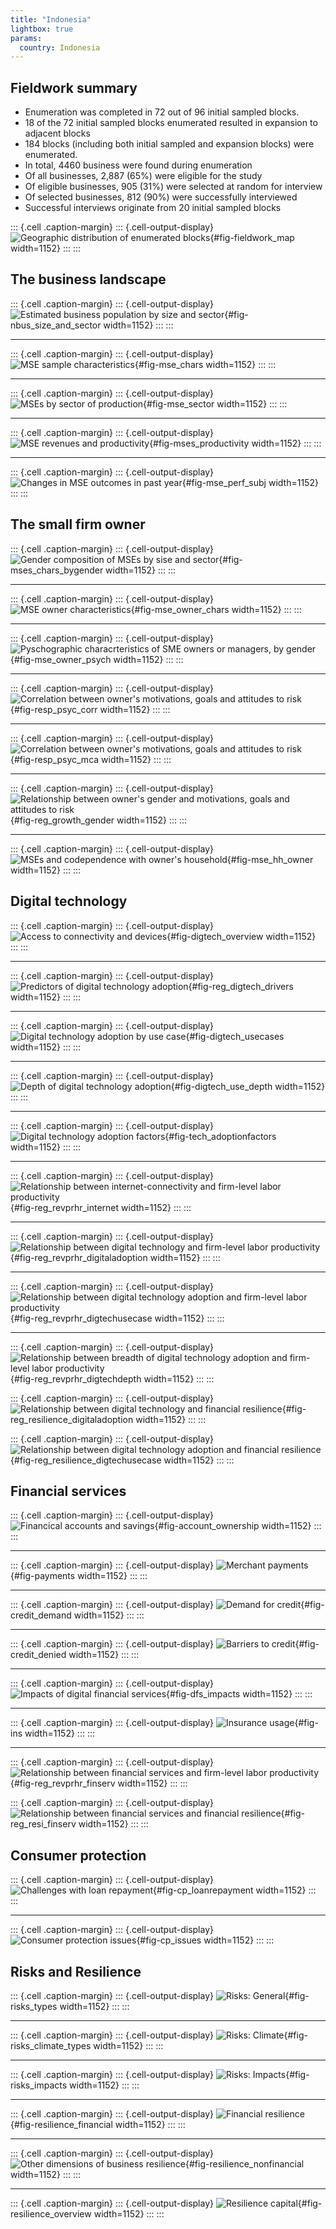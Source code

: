 ```yaml
---
title: "Indonesia"
lightbox: true
params:
  country: Indonesia
---
```








## Fieldwork summary

  * Enumeration was completed in 72 out of 96 initial sampled blocks.
  * 18 of the 72 initial sampled blocks enumerated resulted in expansion to adjacent blocks
  * 184 blocks (including both initial sampled and expansion blocks) were enumerated. 
  * In total, 4460 business were found during enumeration
  * Of all businesses, 2\,887 \(65%\) were eligible for the study
  * Of eligible businesses, 905 \(31%\) were selected at random for interview
  * Of selected businesses, 812 \(90%\) were successfully interviewed 
  * Successful interviews originate from 20 initial sampled blocks

::: {.cell .caption-margin}
::: {.cell-output-display}
![Geographic distribution of enumerated blocks](Indonesia_analysis_files/figure-html/fig-fieldwork_map-1.png){#fig-fieldwork_map width=1152}
:::
:::

## The business landscape 


::: {.cell .caption-margin}
::: {.cell-output-display}
![Estimated business population by size and sector](Indonesia_analysis_files/figure-html/fig-nbus_size_and_sector-1.png){#fig-nbus_size_and_sector width=1152}
:::
:::


---

::: {.cell .caption-margin}
::: {.cell-output-display}
![MSE sample characteristics](Indonesia_analysis_files/figure-html/fig-mse_chars-1.png){#fig-mse_chars width=1152}
:::
:::


---

::: {.cell .caption-margin}
::: {.cell-output-display}
![MSEs by sector of production](Indonesia_analysis_files/figure-html/fig-mse_sector-1.png){#fig-mse_sector width=1152}
:::
:::


---

::: {.cell .caption-margin}
::: {.cell-output-display}
![MSE revenues and productivity](Indonesia_analysis_files/figure-html/fig-mses_productivity-1.png){#fig-mses_productivity width=1152}
:::
:::


---

::: {.cell .caption-margin}
::: {.cell-output-display}
![Changes in MSE outcomes in past year](Indonesia_analysis_files/figure-html/fig-mse_perf_subj-1.png){#fig-mse_perf_subj width=1152}
:::
:::


## The small firm owner

::: {.cell .caption-margin}
::: {.cell-output-display}
![Gender composition of MSEs by sise and sector](Indonesia_analysis_files/figure-html/fig-mses_chars_bygender-1.png){#fig-mses_chars_bygender width=1152}
:::
:::


---

::: {.cell .caption-margin}
::: {.cell-output-display}
![MSE owner characteristics](Indonesia_analysis_files/figure-html/fig-mse_owner_chars-1.png){#fig-mse_owner_chars width=1152}
:::
:::


---

::: {.cell .caption-margin}
::: {.cell-output-display}
![Pyschographic characrteristics of SME owners or managers, by gender](Indonesia_analysis_files/figure-html/fig-mse_owner_psych-1.png){#fig-mse_owner_psych width=1152}
:::
:::


---

::: {.cell .caption-margin}
::: {.cell-output-display}
![Correlation between owner's motivations, goals and attitudes to risk](Indonesia_analysis_files/figure-html/fig-resp_psyc_corr-1.png){#fig-resp_psyc_corr width=1152}
:::
:::

---

::: {.cell .caption-margin}
::: {.cell-output-display}
![Correlation between owner's motivations, goals and attitudes to risk](Indonesia_analysis_files/figure-html/fig-resp_psyc_mca-1.png){#fig-resp_psyc_mca width=1152}
:::
:::

---

::: {.cell .caption-margin}
::: {.cell-output-display}
![Relationship between owner's gender and motivations, goals and attitudes to risk](Indonesia_analysis_files/figure-html/fig-reg_growth_gender-1.png){#fig-reg_growth_gender width=1152}
:::
:::


---

::: {.cell .caption-margin}
::: {.cell-output-display}
![MSEs and codependence with owner's household](Indonesia_analysis_files/figure-html/fig-mse_hh_owner-1.png){#fig-mse_hh_owner width=1152}
:::
:::

## Digital technology 

::: {.cell .caption-margin}
::: {.cell-output-display}
![Access to connectivity and devices](Indonesia_analysis_files/figure-html/fig-digtech_overview-1.png){#fig-digtech_overview width=1152}
:::
:::


---

::: {.cell .caption-margin}
::: {.cell-output-display}
![Predictors of digital technology adoption](Indonesia_analysis_files/figure-html/fig-reg_digtech_drivers-1.png){#fig-reg_digtech_drivers width=1152}
:::
:::


---

::: {.cell .caption-margin}
::: {.cell-output-display}
![Digital technology adoption by use case](Indonesia_analysis_files/figure-html/fig-digtech_usecases-1.png){#fig-digtech_usecases width=1152}
:::
:::


---

::: {.cell .caption-margin}
::: {.cell-output-display}
![Depth of digital technology adoption](Indonesia_analysis_files/figure-html/fig-digtech_use_depth-1.png){#fig-digtech_use_depth width=1152}
:::
:::


---

::: {.cell .caption-margin}
::: {.cell-output-display}
![Digital technology adoption factors](Indonesia_analysis_files/figure-html/fig-tech_adoptionfactors-1.png){#fig-tech_adoptionfactors width=1152}
:::
:::

--- 

::: {.cell .caption-margin}
::: {.cell-output-display}
![Relationship between internet-connectivity and firm-level labor productivity](Indonesia_analysis_files/figure-html/fig-reg_revprhr_internet-1.png){#fig-reg_revprhr_internet width=1152}
:::
:::

--- 

::: {.cell .caption-margin}
::: {.cell-output-display}
![Relationship between digital technology and firm-level labor productivity](Indonesia_analysis_files/figure-html/fig-reg_revprhr_digitaladoption-1.png){#fig-reg_revprhr_digitaladoption width=1152}
:::
:::

---

::: {.cell .caption-margin}
::: {.cell-output-display}
![Relationship between digital technology adoption and firm-level labor productivity](Indonesia_analysis_files/figure-html/fig-reg_revprhr_digtechusecase-1.png){#fig-reg_revprhr_digtechusecase width=1152}
:::
:::


---

::: {.cell .caption-margin}
::: {.cell-output-display}
![Relationship between breadth of digital technology adoption and firm-level labor productivity](Indonesia_analysis_files/figure-html/fig-reg_revprhr_digtechdepth-1.png){#fig-reg_revprhr_digtechdepth width=1152}
:::
:::




::: {.cell .caption-margin}
::: {.cell-output-display}
![Relationship between digital technology and financial resilience](Indonesia_analysis_files/figure-html/fig-reg_resilience_digitaladoption-1.png){#fig-reg_resilience_digitaladoption width=1152}
:::
:::

::: {.cell .caption-margin}
::: {.cell-output-display}
![Relationship between digital technology adoption and financial resilience](Indonesia_analysis_files/figure-html/fig-reg_resilience_digtechusecase-1.png){#fig-reg_resilience_digtechusecase width=1152}
:::
:::


## Financial services 

::: {.cell .caption-margin}
::: {.cell-output-display}
![Financical accounts and savings](Indonesia_analysis_files/figure-html/fig-account_ownership-1.png){#fig-account_ownership width=1152}
:::
:::


---

::: {.cell .caption-margin}
::: {.cell-output-display}
![Merchant payments](Indonesia_analysis_files/figure-html/fig-payments-1.png){#fig-payments width=1152}
:::
:::


---

::: {.cell .caption-margin}
::: {.cell-output-display}
![Demand for credit](Indonesia_analysis_files/figure-html/fig-credit_demand-1.png){#fig-credit_demand width=1152}
:::
:::


---

::: {.cell .caption-margin}
::: {.cell-output-display}
![Barriers to credit](Indonesia_analysis_files/figure-html/fig-credit_denied-1.png){#fig-credit_denied width=1152}
:::
:::


---

::: {.cell .caption-margin}
::: {.cell-output-display}
![Impacts of digital financial services](Indonesia_analysis_files/figure-html/fig-dfs_impacts-1.png){#fig-dfs_impacts width=1152}
:::
:::


---

::: {.cell .caption-margin}
::: {.cell-output-display}
![Insurance usage](Indonesia_analysis_files/figure-html/fig-ins-1.png){#fig-ins width=1152}
:::
:::

--- 

::: {.cell .caption-margin}
::: {.cell-output-display}
![Relationship between financial services and firm-level labor productivity](Indonesia_analysis_files/figure-html/fig-reg_revprhr_finserv-1.png){#fig-reg_revprhr_finserv width=1152}
:::
:::

::: {.cell .caption-margin}
::: {.cell-output-display}
![Relationship between financial services and financial resilience](Indonesia_analysis_files/figure-html/fig-reg_resi_finserv-1.png){#fig-reg_resi_finserv width=1152}
:::
:::

## Consumer protection

::: {.cell .caption-margin}
::: {.cell-output-display}
![Challenges with loan repayment](Indonesia_analysis_files/figure-html/fig-cp_loanrepayment-1.png){#fig-cp_loanrepayment width=1152}
:::
:::


---

::: {.cell .caption-margin}
::: {.cell-output-display}
![Consumer protection issues](Indonesia_analysis_files/figure-html/fig-cp_issues-1.png){#fig-cp_issues width=1152}
:::
:::



## Risks and Resilience

::: {.cell .caption-margin}
::: {.cell-output-display}
![Risks: General](Indonesia_analysis_files/figure-html/fig-risks_types-1.png){#fig-risks_types width=1152}
:::
:::


---

::: {.cell .caption-margin}
::: {.cell-output-display}
![Risks: Climate](Indonesia_analysis_files/figure-html/fig-risks_climate_types-1.png){#fig-risks_climate_types width=1152}
:::
:::

---

::: {.cell .caption-margin}
::: {.cell-output-display}
![Risks: Impacts](Indonesia_analysis_files/figure-html/fig-risks_impacts-1.png){#fig-risks_impacts width=1152}
:::
:::


---

::: {.cell .caption-margin}
::: {.cell-output-display}
![Financial resilience](Indonesia_analysis_files/figure-html/fig-resilience_financial-1.png){#fig-resilience_financial width=1152}
:::
:::


---

::: {.cell .caption-margin}
::: {.cell-output-display}
![Other dimensions of business resilience](Indonesia_analysis_files/figure-html/fig-resilience_nonfinancial-1.png){#fig-resilience_nonfinancial width=1152}
:::
:::


---

::: {.cell .caption-margin}
::: {.cell-output-display}
![Resilience capital](Indonesia_analysis_files/figure-html/fig-resilience_overview-1.png){#fig-resilience_overview width=1152}
:::
:::

